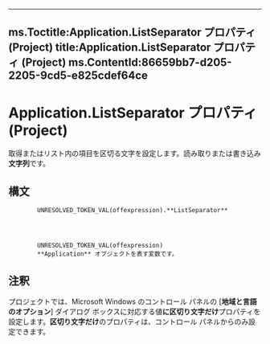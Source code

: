 

---
ms.Toctitle:Application.ListSeparator プロパティ (Project)
title:Application.ListSeparator プロパティ (Project)
ms.ContentId:86659bb7-d205-2205-9cd5-e825cdef64ce
---
# Application.ListSeparator プロパティ (Project)




取得またはリスト内の項目を区切る文字を設定します。読み取りまたは書き込み**文字列**です。

## 構文

            UNRESOLVED_TOKEN_VAL(offexpression).**ListSeparator**




            UNRESOLVED_TOKEN_VAL(offexpression)
            **Application** オブジェクトを表す変数です。



## 注釈
プロジェクトでは、Microsoft Windows のコントロール パネルの [**地域と言語のオプション**] ダイアログ ボックスに対応する値**に区切り文字だけ**プロパティを設定します。**区切り文字だけ**のプロパティは、コントロール パネルからのみ設定できます。




